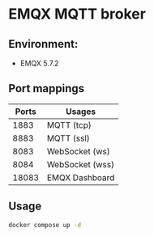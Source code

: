 # EMQX MQTT broker

## Environment:
* EMQX 5.7.2

## Port mappings
| Ports | Usages          |
| ----- | --------------- |
| 1883  | MQTT (tcp)      |
| 8883  | MQTT (ssl)      |
| 8083  | WebSocket (ws)  |
| 8084  | WebSocket (wss) |
| 18083 | EMQX Dashboard  |

## Usage
```bash
docker compose up -d
```
